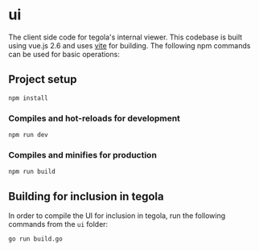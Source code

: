 # ui

The client side code for tegola's internal viewer. This codebase is built using vue.js 2.6 and uses [vite](https://vite.dev/) for building. The following npm commands can be used for basic operations:

## Project setup

```shell
npm install
```

### Compiles and hot-reloads for development

```shell
npm run dev
```

### Compiles and minifies for production

```shell
npm run build
```

## Building for inclusion in tegola

In order to compile the UI for inclusion in tegola, run the following commands from the `ui` folder:

```shell
go run build.go
```

